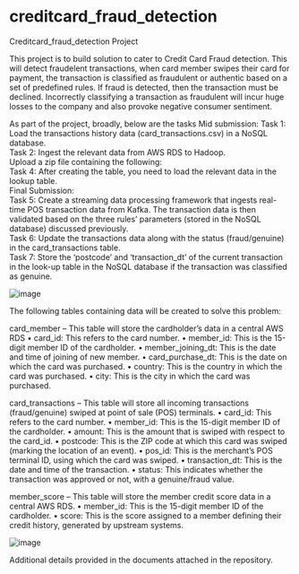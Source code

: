 # creditcard_fraud_detection
Creditcard_fraud_detection Project

This project is to build solution to cater to Credit Card Fraud detection. This will detect fraudelent transactions, when card member swipes their card for payment, the transaction is classified as fraudulent or authentic based on a set of predefined rules. If fraud is detected, then the transaction must be declined. Incorrectly classifying a transaction as fraudulent will incur huge losses to the company and also provoke negative consumer sentiment.

As part of the project, broadly, below are the tasks 
Mid submission:
Task 1: Load the transactions history data (card_transactions.csv) in a NoSQL database.\
Task 2: Ingest the relevant data from AWS RDS to Hadoop.\
Upload a zip file containing the following:\
Task 4: After creating the table, you need to load the relevant data in the lookup table.\
Final Submission: \
Task 5: Create a streaming data processing framework that ingests real-time POS transaction data from Kafka. The transaction data is then validated based on the three rules’ parameters (stored in the NoSQL database) discussed previously.\
Task 6: Update the transactions data along with the status (fraud/genuine) in the card_transactions table.\
Task 7: Store the ‘postcode’ and ‘transaction_dt’ of the current transaction in the look-up table in the NoSQL database if the transaction was classified as genuine.

![image](https://github.com/srinay2007/creditcard_fraud_detection/assets/98680554/9a1f07b8-9b05-4677-8c9f-bc5a7e263bbb)


The following tables containing data will be created to solve this problem:

card_member – This table will store the cardholder’s data in a central AWS RDS
• card_id: This refers to the card number.
• member_id: This is the 15-digit member ID of the cardholder.
• member_joining_dt: This is the date and time of joining of new member.
• card_purchase_dt: This is the date on which the card was purchased.
• country: This is the country in which the card was purchased.
• city: This is the city in which the card was purchased.

card_transactions – This table will store all incoming transactions (fraud/genuine) swiped at point of sale (POS) terminals.
• card_id: This refers to the card number.
• member_id: This is the 15-digit member ID of the cardholder.
• amount: This is the amount that is swiped with respect to the card_id.
• postcode: This is the ZIP code at which this card was swiped (marking the location of an event).
• pos_id: This is the merchant’s POS terminal ID, using which the card was swiped.
• transaction_dt: This is the date and time of the transaction.
• status: This indicates whether the transaction was approved or not, with a genuine/fraud value.

member_score – This table will store the member credit score data in a central AWS RDS.
• member_id: This is the 15-digit member ID of the cardholder.
• score: This is the score assigned to a member defining their credit history, generated by upstream systems.

![image](https://github.com/srinay2007/creditcard_fraud_detection/assets/98680554/361e6cee-1232-4aa2-9db2-e1b6b3ff9be9)

Additional details provided in the documents attached in the repository.
